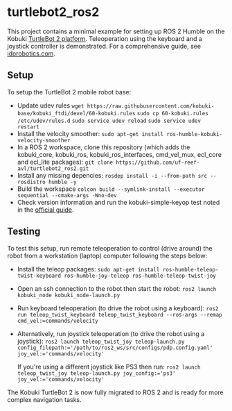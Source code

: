 # turtlebot2_ros2
This project contains a minimal example for setting up ROS 2 Humble on the Kobuki [TurtleBot 2 platform](https://www.turtlebot.com/). Teleoperation using the keyboard and a joystick controller is demonstrated. 
For a comprehensive guide, see [idorobotics.com](https://idorobotics.com/2024/02/20/ros2-on-kobuki-turtlebot/).
## Setup
To setup the TurtleBot 2 mobile robot base:
- Update udev rules
```wget https://raw.githubusercontent.com/kobuki-base/kobuki_ftdi/devel/60-kobuki.rules```
```sudo cp 60-kobuki.rules /etc/udev/rules.d```
```sudo service udev reload```
```sudo service udev restart```
- Install the velocity smoother:
```sudo apt-get install ros-humble-kobuki-velocity-smoother```
- In a ROS 2 workspace, clone this repository (which adds the kobuki_core, kobuki_ros, kobuki_ros_interfaces, cmd_vel_mux, ecl_core and ecl_lite packages):
```git clone https://github.com/uf-reef-avl/turtlebot2_ros2.git```
- Install any missing depencies:
```rosdep install -i --from-path src --rosdistro humble -y```
- Build the workspace
```colcon build --symlink-install --executor sequential --cmake-args -Wno-dev```
- Check version information and run the kobuki-simple-keyop test noted in the [official guide](https://kobuki.readthedocs.io/en/release-1.0.x/software.html).
 ## Testing
 To test this setup, run remote teleoperation to control (drive around) the robot from a workstation (laptop) computer following the steps below:
 - Install the teleop packages:
 ```sudo apt-get install ros-humble-teleop-twist-keyboard ros-humble-joy-teleop ros-humble-teleop-twist-joy```
 - Open an ssh connection to the robot then start the robot:
 ```ros2 launch kobuki_node kobuki_node-launch.py```
 - Run keyboard teleoperation (to drive the robot using a keyboard):
 ```ros2 run teleop_twist_keyboard teleop_twist_keyboard --ros-args --remap cmd_vel:=commands/velocity```
 - Alternatively, run joystick teleoperation (to drive the robot using a joystick):
 ```ros2 launch teleop_twist_joy teleop-launch.py config_filepath:='/path/to/ros2_ws/src/configs/pdp.config.yaml' joy_vel:='commands/velocity'```

   If you're using a different joystick like PS3 then run:
```ros2 launch teleop_twist_joy teleop-launch.py joy_config:='ps3' joy_vel:='commands/velocity'```

The Kobuki TurtleBot 2 is now fully migrated to ROS 2 and is ready for more complex navigation tasks. 
